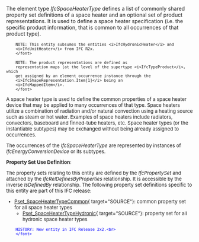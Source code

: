 ﻿The element type _IfcSpaceHeaterType_ defines a list of commonly shared property set definitions of a space heater and an optional set of product representations. It is used to define a space heater specification (i.e. the specific product information, that is common to all occurrences of that product type).

> <font size="-1">
    	NOTE: This entity subsumes the entities <i>IfcHydronicHeater</i> and
        <i>IfcUnitHeater</i> from IFC R2x.
    	</font>

> <font size="-1">
		NOTE: The product representations are defined as
		representation maps (at the level of the supertype <i>IfcTypeProduct</i>, which
		get assigned by an element occurrence instance through the
		<i>IfcShapeRepresentation.Item[1]</i> being an
		<i>IfcMappedItem</i>.
    	</font>

A space heater type is used to define the common properties of a space heater device that may be applied to many occurrences of that type. Space heaters utilize a combination of radiation and/or natural convection using a heating source such as steam or hot water. Examples of space heaters include radiators, convectors, baseboard and finned-tube heaters, etc. Space heater types (or the instantiable subtypes) may be exchanged without being already assigned to occurrences.

The occurrences of the _IfcSpaceHeaterType_ are represented by instances of _IfcEnergyConversionDevice_ or its subtypes.

****Property Set Use Definition****:

The property sets relating to this entity are defined by the _IfcPropertySet_ and attached by the _IfcRelDefinesByProperties_ relationship. It is accessible by the inverse _IsDefinedBy_ relationship. The following property set definitions specific to this entity are part of this IFC release:

* [Pset_SpaceHeaterTypeCommon](../../psd/IfcHvacDomain/Pset_SpaceHeaterTypeCommon.xml){ target="SOURCE"}: common property set for all space heater types 
    * [Pset_SpaceHeaterTypeHydronic](../../psd/IfcHvacDomain/Pset_SpaceHeaterTypeHydronic.xml){ target="SOURCE"}: property set for all hydronic space heater types 


> <font color="#0000ff" size="-1">
    	HISTORY: New entity in IFC Release 2x2.<br>
    	</font>